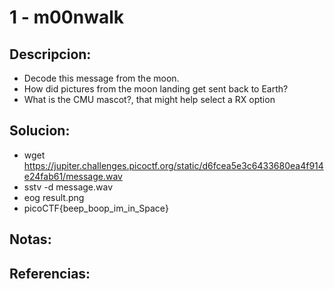 # 1 - m00nwalk

## Descripcion:
* Decode this message from the moon.
* How did pictures from the moon landing get sent back to Earth?
* What is the CMU mascot?, that might help select a RX option

## Solucion:
* wget https://jupiter.challenges.picoctf.org/static/d6fcea5e3c6433680ea4f914e24fab61/message.wav
* sstv -d message.wav
* eog result.png
* picoCTF{beep_boop_im_in_Space}

## Notas:

## Referencias: